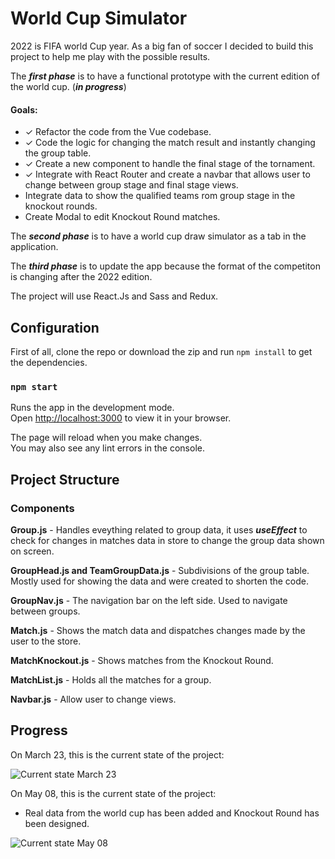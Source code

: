 # World Cup Simulator

2022 is FIFA world Cup year. As a big fan of soccer I decided to build this project to help me play with the possible results.

The **_first phase_** is to have a functional prototype with the current edition of the world cup. (**_in progress_**)

#### Goals:

-   ✓ Refactor the code from the Vue codebase.
-   ✓ Code the logic for changing the match result and instantly changing the group table.
-   ✓ Create a new component to handle the final stage of the tornament.
-   ✓ Integrate with React Router and create a navbar that allows user to change between group stage and final stage views.
-   Integrate data to show the qualified teams rom group stage in the knockout rounds.
-   Create Modal to edit Knockout Round matches.

The **_second phase_** is to have a world cup draw simulator as a tab in the application.

The **_third phase_** is to update the app because the format of the competiton is changing after the 2022 edition.

The project will use React.Js and Sass and Redux.

## Configuration

First of all, clone the repo or download the zip and run `npm install` to get the dependencies.

### `npm start`

Runs the app in the development mode.\
Open [http://localhost:3000](http://localhost:3000) to view it in your browser.

The page will reload when you make changes.\
You may also see any lint errors in the console.

## Project Structure

### Components

**Group.js** - Handles eveything related to group data, it uses **_useEffect_** to check for changes in matches data in store to change the group data shown on screen.

**GroupHead.js and TeamGroupData.js** - Subdivisions of the group table. Mostly used for showing the data and were created to shorten the code.

**GroupNav.js** - The navigation bar on the left side. Used to navigate between groups.

**Match.js** - Shows the match data and dispatches changes made by the user to the store.

**MatchKnockout.js** - Shows matches from the Knockout Round.

**MatchList.js** - Holds all the matches for a group.

**Navbar.js** - Allow user to change views.

## Progress

On March 23, this is the current state of the project:

![Current state March 23](https://github.com/ClaudioKamoda/World-Cup-Simulator-V2/blob/main/src/progressGifs/2022-03-23.gif)

On May 08, this is the current state of the project:

-   Real data from the world cup has been added and Knockout Round has been designed.

![Current state May 08](https://github.com/ClaudioKamoda/World-Cup-Simulator-V2/blob/main/src/progressGifs/2022-05-08.gif)
